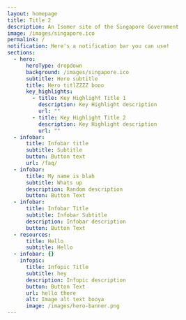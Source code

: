 ```yaml
---
layout: homepage
title: Title 2
description: An Isomer site of the Singapore Government
image: /images/singapore.ico
permalink: /
notification: Here's a notification bar you can use!
sections:
  - hero:
      heroType: dropdown
      background: /images/singapore.ico
      subtitle: Hero subtitle
      title: Hero titlZZZZ booo
      key_highlights:
        - title: Key Highlight Title 1
          description: Key Highlight description
          url: ""
        - title: Key Highlight Title 2
          description: Key Highlight description
          url: ""
  - infobar:
      title: Infobar title
      subtitle: Subtitle
      button: Button text
      url: /faq/
  - infobar:
      title: My name is blah
      subtitle: Whats up
      description: Random description
      button: Button Text
  - infobar:
      title: Infobar Title
      subtitle: Infobar Subtitle
      description: Infobar description
      button: Button Text
  - resources:
      title: Hello
      subtitle: Hello
  - infobar: {}
    infopic:
      title: Infopic Title
      subtitle: hey
      description: Infopic description
      button: Button Text
      url: hello there
      alt: Image alt text booya
      image: /images/hero-banner.png
---
```

